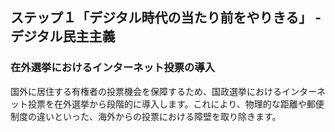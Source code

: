 ## ステップ１「デジタル時代の当たり前をやりきる」 - デジタル民主主義

### 在外選挙におけるインターネット投票の導入

国外に居住する有権者の投票機会を保障するため、国政選挙におけるインターネット投票を在外選挙から段階的に導入します。これにより、物理的な距離や郵便制度の違いといった、海外からの投票における障壁を取り除きます。